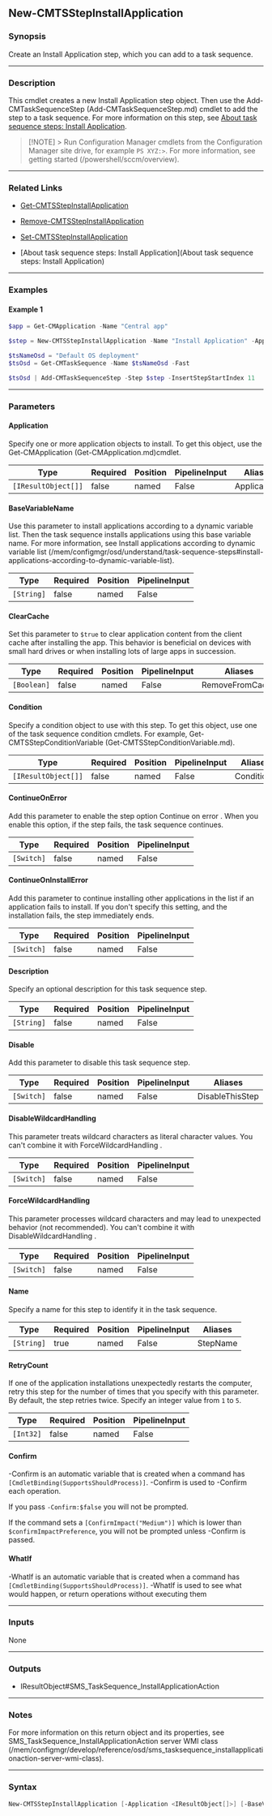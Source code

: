 New-CMTSStepInstallApplication
------------------------------




### Synopsis
Create an Install Application step, which you can add to a task sequence.



---


### Description

This cmdlet creates a new Install Application step object. Then use the Add-CMTaskSequenceStep (Add-CMTaskSequenceStep.md) cmdlet to add the step to a task sequence. For more information on this step, see [About task sequence steps: Install Application](/mem/configmgr/osd/understand/task-sequence-steps#BKMK_InstallApplication).



> [!NOTE] > Run Configuration Manager cmdlets from the Configuration Manager site drive, for example `PS XYZ:>`. For more information, see getting started (/powershell/sccm/overview).



---


### Related Links
* [Get-CMTSStepInstallApplication](Get-CMTSStepInstallApplication)



* [Remove-CMTSStepInstallApplication](Remove-CMTSStepInstallApplication)



* [Set-CMTSStepInstallApplication](Set-CMTSStepInstallApplication)



* [About task sequence steps: Install Application](About task sequence steps: Install Application)





---


### Examples
#### Example 1
```PowerShell
$app = Get-CMApplication -Name "Central app"

$step = New-CMTSStepInstallApplication -Name "Install Application" -Application $app

$tsNameOsd = "Default OS deployment"
$tsOsd = Get-CMTaskSequence -Name $tsNameOsd -Fast

$tsOsd | Add-CMTaskSequenceStep -Step $step -InsertStepStartIndex 11
```



---


### Parameters
#### **Application**

Specify one or more application objects to install. To get this object, use the Get-CMApplication (Get-CMApplication.md)cmdlet.






|Type               |Required|Position|PipelineInput|Aliases     |
|-------------------|--------|--------|-------------|------------|
|`[IResultObject[]]`|false   |named   |False        |Applications|



#### **BaseVariableName**

Use this parameter to install applications according to a dynamic variable list. Then the task sequence installs applications using this base variable name. For more information, see Install applications according to dynamic variable list (/mem/configmgr/osd/understand/task-sequence-steps#install-applications-according-to-dynamic-variable-list).






|Type      |Required|Position|PipelineInput|
|----------|--------|--------|-------------|
|`[String]`|false   |named   |False        |



#### **ClearCache**

Set this parameter to `$true` to clear application content from the client cache after installing the app. This behavior is beneficial on devices with small hard drives or when installing lots of large apps in succession.






|Type       |Required|Position|PipelineInput|Aliases        |
|-----------|--------|--------|-------------|---------------|
|`[Boolean]`|false   |named   |False        |RemoveFromCache|



#### **Condition**

Specify a condition object to use with this step. To get this object, use one of the task sequence condition cmdlets. For example, Get-CMTSStepConditionVariable (Get-CMTSStepConditionVariable.md).






|Type               |Required|Position|PipelineInput|Aliases   |
|-------------------|--------|--------|-------------|----------|
|`[IResultObject[]]`|false   |named   |False        |Conditions|



#### **ContinueOnError**

Add this parameter to enable the step option Continue on error . When you enable this option, if the step fails, the task sequence continues.






|Type      |Required|Position|PipelineInput|
|----------|--------|--------|-------------|
|`[Switch]`|false   |named   |False        |



#### **ContinueOnInstallError**

Add this parameter to continue installing other applications in the list if an application fails to install. If you don't specify this setting, and the installation fails, the step immediately ends.






|Type      |Required|Position|PipelineInput|
|----------|--------|--------|-------------|
|`[Switch]`|false   |named   |False        |



#### **Description**

Specify an optional description for this task sequence step.






|Type      |Required|Position|PipelineInput|
|----------|--------|--------|-------------|
|`[String]`|false   |named   |False        |



#### **Disable**

Add this parameter to disable this task sequence step.






|Type      |Required|Position|PipelineInput|Aliases        |
|----------|--------|--------|-------------|---------------|
|`[Switch]`|false   |named   |False        |DisableThisStep|



#### **DisableWildcardHandling**

This parameter treats wildcard characters as literal character values. You can't combine it with ForceWildcardHandling .






|Type      |Required|Position|PipelineInput|
|----------|--------|--------|-------------|
|`[Switch]`|false   |named   |False        |



#### **ForceWildcardHandling**

This parameter processes wildcard characters and may lead to unexpected behavior (not recommended). You can't combine it with DisableWildcardHandling .






|Type      |Required|Position|PipelineInput|
|----------|--------|--------|-------------|
|`[Switch]`|false   |named   |False        |



#### **Name**

Specify a name for this step to identify it in the task sequence.






|Type      |Required|Position|PipelineInput|Aliases |
|----------|--------|--------|-------------|--------|
|`[String]`|true    |named   |False        |StepName|



#### **RetryCount**

If one of the application installations unexpectedly restarts the computer, retry this step for the number of times that you specify with this parameter. By default, the step retries twice. Specify an integer value from `1` to `5`.






|Type     |Required|Position|PipelineInput|
|---------|--------|--------|-------------|
|`[Int32]`|false   |named   |False        |



#### **Confirm**
-Confirm is an automatic variable that is created when a command has ```[CmdletBinding(SupportsShouldProcess)]```.
-Confirm is used to -Confirm each operation.

If you pass ```-Confirm:$false``` you will not be prompted.


If the command sets a ```[ConfirmImpact("Medium")]``` which is lower than ```$confirmImpactPreference```, you will not be prompted unless -Confirm is passed.

#### **WhatIf**
-WhatIf is an automatic variable that is created when a command has ```[CmdletBinding(SupportsShouldProcess)]```.
-WhatIf is used to see what would happen, or return operations without executing them


---


### Inputs
None





---


### Outputs
* IResultObject#SMS_TaskSequence_InstallApplicationAction






---


### Notes
For more information on this return object and its properties, see SMS_TaskSequence_InstallApplicationAction server WMI class (/mem/configmgr/develop/reference/osd/sms_tasksequence_installapplicationaction-server-wmi-class).



---


### Syntax
```PowerShell
New-CMTSStepInstallApplication [-Application <IResultObject[]>] [-BaseVariableName <String>] [-ClearCache <Boolean>] [-Condition <IResultObject[]>] [-ContinueOnError] [-ContinueOnInstallError] [-Description <String>] [-Disable] [-DisableWildcardHandling] [-ForceWildcardHandling] -Name <String> [-RetryCount <Int32>] [-Confirm] [-WhatIf] [<CommonParameters>]
```
